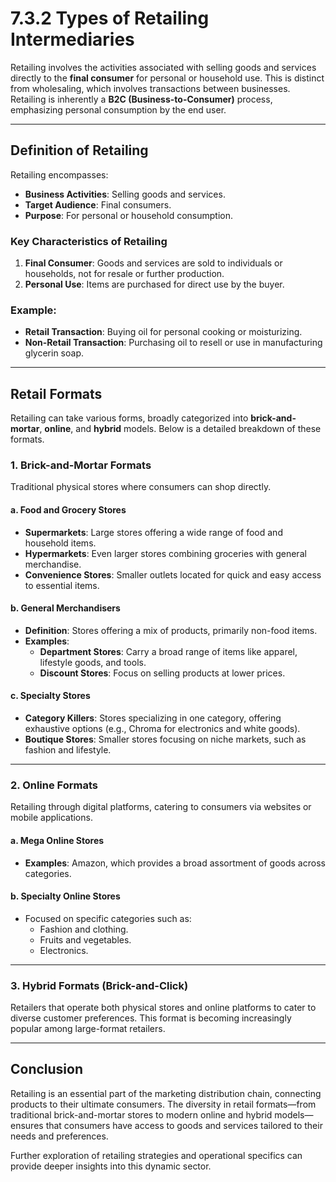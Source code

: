 # 7.3.2 Types of Retailing Intermediaries​

Retailing involves the activities associated with selling goods and services directly to the **final consumer** for personal or household use. This is distinct from wholesaling, which involves transactions between businesses. Retailing is inherently a **B2C (Business-to-Consumer)** process, emphasizing personal consumption by the end user.

---

## **Definition of Retailing**
Retailing encompasses:
- **Business Activities**: Selling goods and services.
- **Target Audience**: Final consumers.
- **Purpose**: For personal or household consumption.

### **Key Characteristics of Retailing**
1. **Final Consumer**: Goods and services are sold to individuals or households, not for resale or further production.
2. **Personal Use**: Items are purchased for direct use by the buyer.

### **Example**:
- **Retail Transaction**: Buying oil for personal cooking or moisturizing.
- **Non-Retail Transaction**: Purchasing oil to resell or use in manufacturing glycerin soap.

---

## **Retail Formats**
Retailing can take various forms, broadly categorized into **brick-and-mortar**, **online**, and **hybrid** models. Below is a detailed breakdown of these formats.

### **1. Brick-and-Mortar Formats**
Traditional physical stores where consumers can shop directly.

#### **a. Food and Grocery Stores**
- **Supermarkets**: Large stores offering a wide range of food and household items.
- **Hypermarkets**: Even larger stores combining groceries with general merchandise.
- **Convenience Stores**: Smaller outlets located for quick and easy access to essential items.

#### **b. General Merchandisers**
- **Definition**: Stores offering a mix of products, primarily non-food items.
- **Examples**:
  - **Department Stores**: Carry a broad range of items like apparel, lifestyle goods, and tools.
  - **Discount Stores**: Focus on selling products at lower prices.

#### **c. Specialty Stores**
- **Category Killers**: Stores specializing in one category, offering exhaustive options (e.g., Chroma for electronics and white goods).
- **Boutique Stores**: Smaller stores focusing on niche markets, such as fashion and lifestyle.

---

### **2. Online Formats**
Retailing through digital platforms, catering to consumers via websites or mobile applications.

#### **a. Mega Online Stores**
- **Examples**: Amazon, which provides a broad assortment of goods across categories.

#### **b. Specialty Online Stores**
- Focused on specific categories such as:
  - Fashion and clothing.
  - Fruits and vegetables.
  - Electronics.

---

### **3. Hybrid Formats (Brick-and-Click)**
Retailers that operate both physical stores and online platforms to cater to diverse customer preferences. This format is becoming increasingly popular among large-format retailers.

---

## **Conclusion**
Retailing is an essential part of the marketing distribution chain, connecting products to their ultimate consumers. The diversity in retail formats—from traditional brick-and-mortar stores to modern online and hybrid models—ensures that consumers have access to goods and services tailored to their needs and preferences. 

Further exploration of retailing strategies and operational specifics can provide deeper insights into this dynamic sector.
